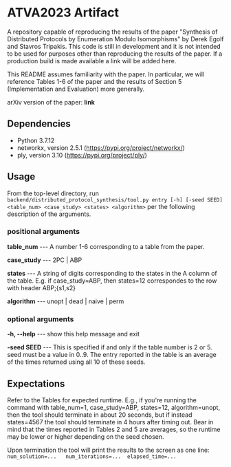 # ATVA2023 Artifact
A repository capable of reproducing the results of the paper "Synthesis of Distributed Protocols by Enumeration Modulo Isomorphisms"
by Derek Egolf and Stavros Tripakis.
This code is still in development and it is not intended to be used for purposes other than reproducing the results of the paper.
If a production build is made available a link will be added here.

This README assumes familiarity with the paper. 
In particular, we will reference Tables 1-6 of the paper and the results of Section 5 (Implementation and Evaluation) more generally.

arXiv version of the paper: **link**

## Dependencies

* Python 3.7.12
* networkx, version 2.5.1 (https://pypi.org/project/networkx/)
* ply, version 3.10 (https://pypi.org/project/ply/)

## Usage

From the top-level directory, run 
`backend/distributed_protocol_synthesis/tool.py entry [-h] [-seed SEED] <table_num> <case_study> <states> <algorithm>`
per the following description of the arguments.

### positional arguments

  **table_num** --- A number 1-6 corresponding to a table from the paper.

  **case_study** --- 2PC | ABP

  **states** --- A string of digits corresponding to the states in the A column
              of the table. E.g. if case_study=ABP, then states=12
              correspondes to the row with header ABP;{s1,s2}

  **algorithm**  --- unopt | dead | naive | perm

### optional arguments

  **-h, --help** --- show this help message and exit

  **-seed SEED** --- This is specified if and only if the table number is 2 or 5.
              seed must be a value in 0..9. The entry reported in the table is
              an average of the times returned using all 10 of these seeds.

## Expectations

Refer to the Tables for expected runtime. 
E.g., if you're running the command with table_num=1, case_study=ABP, states=12, algorithm=unopt, then the tool should terminate in about 20 seconds,
but if instead states=4567 the tool should terminate in 4 hours after timing out.
Bear in mind that the times reported in Tables 2 and 5 are averages, so the runtime may be lower or higher depending on the seed chosen.

Upon termination the tool will print the results to the screen as one line: `num_solution=...   num_iterations=...  elapsed_time=...`